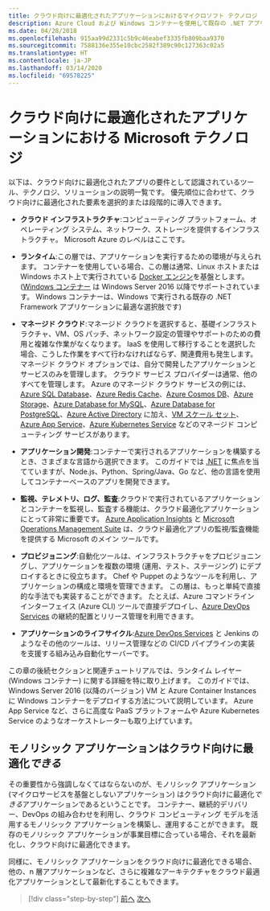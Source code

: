 ```yaml
---
title: クラウド向けに最適化されたアプリケーションにおけるマイクロソフト テクノロジ
description: Azure Cloud および Windows コンテナーを使用して既存の .NET アプリケーションを最新化する | クラウド向けに最適化されたアプリケーションの Microsoft テクノロジ
ms.date: 04/28/2018
ms.openlocfilehash: 915aa99d2331c5b9c46eabef3335fb809baa9370
ms.sourcegitcommit: 7588136e355e10cbc2582f389c90c127363c02a5
ms.translationtype: HT
ms.contentlocale: ja-JP
ms.lasthandoff: 03/14/2020
ms.locfileid: "69578225"
---
```

# <a name="microsoft-technologies-in-cloud-optimized-applications"></a>クラウド向けに最適化されたアプリケーションにおける Microsoft テクノロジ

以下は、クラウド向けに最適化されたアプリの要件として認識されているツール、テクノロジ、ソリューションの説明一覧です。 優先順位に合わせて、クラウド向けに最適化された要素を選択的または段階的に導入できます。

- **クラウド インフラストラクチャ**:コンピューティング プラットフォーム、オペレーティング システム、ネットワーク、ストレージを提供するインフラストラクチャ。 Microsoft Azure のレベルはここです。

- **ランタイム**:この層では、アプリケーションを実行するための環境が与えられます。 コンテナーを使用している場合、この層は通常、Linux ホストまたは Windows ホスト上で実行されている [Docker エンジン](https://docs.docker.com/engine/)を基盤とします。 ([Windows コンテナー](https://docs.microsoft.com/virtualization/windowscontainers/about/) は Windows Server 2016 以降でサポートされています。 Windows コンテナーは、Windows で実行される既存の .NET Framework アプリケーションに最適な選択肢です)

- **マネージド クラウド**:マネージド クラウドを選択すると、基礎インフラストラクチャ、VM、OS パッチ、ネットワーク設定の管理やサポートのための費用と複雑な作業がなくなります。 IaaS を使用して移行することを選択した場合、こうした作業をすべて行わなければならず、関連費用も発生します。 マネージド クラウド オプションでは、自分で開発したアプリケーションとサービスのみを管理します。 クラウド サービス プロバイダーは通常、他のすべてを管理します。 Azure のマネージド クラウド サービスの例には、[Azure SQL Database](https://azure.microsoft.com/services/sql-database)、[Azure Redis Cache](https://azure.microsoft.com/services/cache/)、[Azure Cosmos DB](https://azure.microsoft.com/services/cosmos-db/)、[Azure Storage](https://azure.microsoft.com/services/storage/)、[Azure Database for MySQL](https://azure.microsoft.com/services/mysql/)、[Azure Database for PostgreSQL](https://azure.microsoft.com/services/postgresql/)、[Azure Active Directory](https://azure.microsoft.com/services/active-directory/) に加え、[VM スケール セット](https://azure.microsoft.com/services/virtual-machine-scale-sets/)、[Azure App Service](https://azure.microsoft.com/services/app-service/)、[Azure Kubernetes Service](https://azure.microsoft.com/services/container-service/) などのマネージド コンピューティング サービスがあります。

- **アプリケーション開発**:コンテナーで実行されるアプリケーションを構築するとき、さまざまな言語から選択できます。 このガイドでは [.NET](https://www.microsoft.com/net) に焦点を当てていますが、Node.js、Python、Spring/Java、Go など、他の言語を使用してコンテナーベースのアプリを開発できます。

- **監視、テレメトリ、ログ、監査**:クラウドで実行されているアプリケーションとコンテナーを監視し、監査する機能は、クラウド最適化アプリケーションにとって非常に重要です。 [Azure Application Insights](https://azure.microsoft.com/services/application-insights/) と [Microsoft Operations Management Suite](https://www.microsoft.com/cloud-platform/operations-management-suite) は、クラウド最適化アプリの監視/監査機能を提供する Microsoft のメイン ツールです。

- **プロビジョニング**:自動化ツールは、インフラストラクチャをプロビジョニングし、アプリケーションを複数の環境 (運用、テスト、ステージング) にデプロイするときに役立ちます。 Chef や Puppet のようなツールを利用し、アプリケーションの構成と環境を管理できます。 この層は、もっと単純で直接的な手法でも実装することができます。 たとえば、Azure コマンドライン インターフェイス (Azure CLI) ツールで直接デプロイし、[Azure DevOps Services](https://azure.microsoft.com/services/devops/) の継続的配置とリリース管理を利用できます。

- **アプリケーションのライフサイクル**:[Azure DevOps Services](https://azure.microsoft.com/services/devops/) と Jenkins のようなその他のツールは、リリース管理などの CI/CD パイプラインの実装を支援する組み込み自動化サーバーです。

この章の後続セクションと関連チュートリアルでは、ランタイム レイヤー (Windows コンテナー) に関する詳細を特に取り上げます。 このガイドでは、Windows Server 2016 (以降のバージョン) VM と Azure Container Instances に Windows コンテナーをデプロイする方法について説明しています。 Azure App Service など、さらに高度な PaaS プラットフォームや Azure Kubernetes Service のようなオーケストレーターも取り上げています。

## <a name="monolithic-applications-can-be-cloud-optimized"></a>モノリシック アプリケーションはクラウド向けに最適化*できる*

その重要性から強調しなくてはならないのが、モノリシック アプリケーション (マイクロサービスを基盤としないアプリケーション) はクラウド向けに最適化*できる*アプリケーションであるということです。 コンテナー、継続的デリバリー、DevOps の組み合わせを利用し、クラウド コンピューティング モデルを活用するモノリシック アプリケーションを構築し、運用することができます。 既存のモノリシック アプリケーションが事業目標に合っている場合、それを最新化し、クラウド向けに最適化できます。

同様に、モノリシック アプリケーションをクラウド向けに最適化できる場合、他の、n 層アプリケーションなど、さらに複雑なアーキテクチャをクラウド最適化アプリケーションとして最新化することもできます。

>[!div class="step-by-step"]
>[前へ](reasons-to-modernize-existing-net-apps-to-cloud-optimized-applications.md)
>[次へ](what-about-cloud-native-applications.md)
